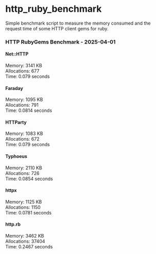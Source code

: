 # http_ruby_benchmark

Simple benchmark script to measure the memory consumed and the request time of some HTTP client gems for ruby.

<!-- benchmark-results -->

### HTTP RubyGems Benchmark - 2025-04-01
#### Net::HTTP
Memory: 3141 KB <br />Allocations: 677 <br />Time: 0.079 seconds 
#### Faraday
Memory: 1095 KB <br />Allocations: 791 <br />Time: 0.0814 seconds 
#### HTTParty
Memory: 1083 KB <br />Allocations: 672 <br />Time: 0.079 seconds 
#### Typhoeus
Memory: 2110 KB <br />Allocations: 726 <br />Time: 0.0854 seconds 
#### httpx
Memory: 1125 KB <br />Allocations: 1150 <br />Time: 0.0781 seconds 
#### http.rb
Memory: 3462 KB <br />Allocations: 37404 <br />Time: 0.2467 seconds 
